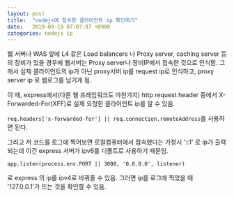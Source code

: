 ```yaml
---
layout: post
title:  "nodejs에 접속한 클라이언트 ip 확인하기"
date:   2019-09-19 07:07:07 +0900
categories: nodejs ip
---
```


웹 서버나 WAS 앞에 L4 같은 Load balancers 나 Proxy server, caching server 등의 장비가 있을 경우에
웹서버는 Proxy server나 장비IP에서 접속한 것으로 인식함. 그래서 실제 클라이언트의 ip가 아닌 proxy서버 ip를 request ip로 인식하고, 
proxy server ip 로 웹로그를 남기게 됨.

이 때, express에서(다른 웹 프레임워크도 마찬가지) http request header 중에서 X-Forwarded-For(XFF)로 실제 요청한 클라이언트 ip를
알 수 있음. 

```req.headers['x-forwarded-for'] || req.connection.remoteAddress```를 사용하면 된다.

그리고 저 코드를 로그에 찍어보면 로컬컴퓨터에서 접속했다는 가정시 '::1' 로 ip가 출력되는데 이건 express 서버가 ipv6를 디폴트로 사용하기 때문임.

```app.listen(process.env.PORT || 3000, '0.0.0.0', listener)```

로 express 의 ip를 ipv4로 바꿔줄 수 있음. 그러면 ip를 로그에 찍었을 때 '127.0.0.1'가 뜨는 것을 확인할 수 있음.

[1]: https://wedul.site/520
[2]: http://blog.plura.io/?p=6597